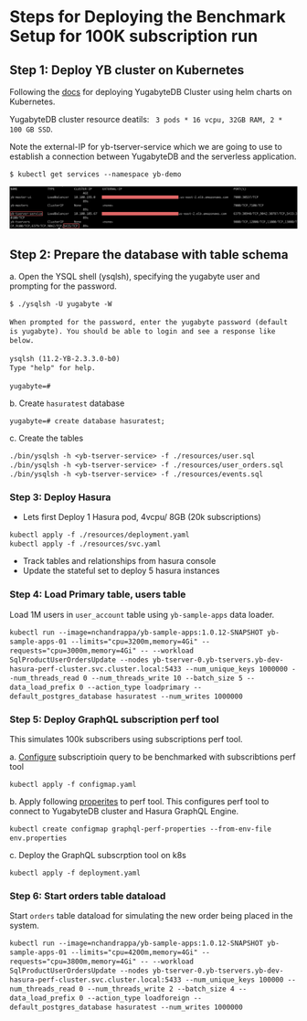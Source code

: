 # Steps for Deploying the Benchmark Setup for 100K subscription run


## Step 1: Deploy YB cluster on Kubernetes

Following the [docs](https://docs.yugabyte.com/latest/deploy/kubernetes/) for deploying YugabyteDB Cluster using helm charts on Kubernetes.

YugabyteDB cluster resource deatils: ` 3 pods * 16 vcpu, 32GB RAM, 2 * 100 GB SSD`.

Note the external-IP for yb-tserver-service which we are going to use to establish a connection between YugabyteDB and the serverless application.

```
$ kubectl get services --namespace yb-demo
```
![service](images/k8s_service.png)


## Step 2: Prepare the database with table schema

a. Open the YSQL shell (ysqlsh), specifying the yugabyte user and prompting for the password.

```
$ ./ysqlsh -U yugabyte -W

When prompted for the password, enter the yugabyte password (default is yugabyte). You should be able to login and see a response like below.

ysqlsh (11.2-YB-2.3.3.0-b0)
Type "help" for help.

yugabyte=#
```

b. Create `hasuratest` database

```
yugabyte=# create database hasuratest;
```
c. Create the tables

```
./bin/ysqlsh -h <yb-tserver-service> -f ./resources/user.sql
./bin/ysqlsh -h <yb-tserver-service> -f ./resources/user_orders.sql
./bin/ysqlsh -h <yb-tserver-service> -f ./resources/events.sql
```

### Step 3: Deploy Hasura

- Lets first Deploy 1 Hasura pod, 4vcpu/ 8GB (20k subscriptions)

```
kubectl apply -f ./resources/deployment.yaml
kubectl apply -f ./resources/svc.yaml
```
- Track tables and relationships from hasura console
- Update the stateful set to deploy 5 hasura instances

### Step 4: Load Primary table, users table

Load 1M users in `user_account` table using `yb-sample-apps` data loader.

```
kubectl run --image=nchandrappa/yb-sample-apps:1.0.12-SNAPSHOT yb-sample-apps-01 --limits="cpu=3200m,memory=4Gi" --requests="cpu=3000m,memory=4Gi" -- --workload SqlProductUserOrdersUpdate --nodes yb-tserver-0.yb-tservers.yb-dev-hasura-perf-cluster.svc.cluster.local:5433 --num_unique_keys 1000000 --num_threads_read 0 --num_threads_write 10 --batch_size 5 --data_load_prefix 0 --action_type loadprimary --default_postgres_database hasuratest --num_writes 1000000
```

### Step 5: Deploy GraphQL subscription perf tool

This simulates 100k subscribers using subscriptions perf tool.

a. [Configure](./graphql-subscription-perf-tool/configmap.yaml) subscriptioin query to be benchmarked with subscribtions perf tool

```
kubectl apply -f configmap.yaml
```

b. Apply following [properites](./graphql-subscription-perf-tool/env.properties) to perf tool. This configures perf tool to connect to YugabyteDB cluster and Hasura GraphQL Engine.

```
kubectl create configmap graphql-perf-properties --from-env-file env.properties
```

c.  Deploy the GraphQL subscrption tool on k8s 

```
kubectl apply -f deployment.yaml
```

### Step 6: Start orders table dataload

Start `orders` table dataload for simulating the new order being placed in the system.

```
kubectl run --image=nchandrappa/yb-sample-apps:1.0.12-SNAPSHOT yb-sample-apps-01 --limits="cpu=4200m,memory=4Gi" --requests="cpu=3800m,memory=4Gi" -- --workload SqlProductUserOrdersUpdate --nodes yb-tserver-0.yb-tservers.yb-dev-hasura-perf-cluster.svc.cluster.local:5433 --num_unique_keys 100000 --num_threads_read 0 --num_threads_write 2 --batch_size 4 --data_load_prefix 0 --action_type loadforeign --default_postgres_database hasuratest --num_writes 1000000
```






